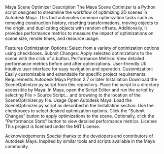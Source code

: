 Maya Scene Optimizer
Description
The Maya Scene Optimizer is a Python script designed to streamline the workflow of optimizing 3D scenes in Autodesk Maya. This tool automates common optimization tasks such as removing construction history, resetting transformations, moving objects to the origin, and duplicating objects with random offsets. Additionally, it provides performance metrics to measure the impact of optimizations on scene size, render times, and resource usage.

Features
Optimization Options: Select from a variety of optimization options using checkboxes.
Submit Changes: Apply selected optimizations to the scene with the click of a button.
Performance Metrics: View detailed performance metrics before and after optimizations.
User-friendly UI: Intuitive user interface for easy navigation and operation.
Customization: Easily customizable and extendable for specific project requirements.
Requirements
Autodesk Maya
Python 2.7 or later
Installation
Download the SceneOptimizer.py script from this repository.
Place the script in a directory accessible by Maya.
In Maya, open the Script Editor and run the script by selecting File > Source Script... and browsing to the location of the SceneOptimizer.py file.
Usage
Open Autodesk Maya.
Load the SceneOptimizer.py script as described in the Installation section.
Use the checkboxes to select desired optimization options.
Click the "Submit Changes" button to apply optimizations to the scene.
Optionally, click the "Performance Stats" button to view detailed performance metrics.
License
This project is licensed under the MIT License.

Acknowledgements
Special thanks to the developers and contributors of Autodesk Maya.
Inspired by similar tools and scripts available in the Maya community.
